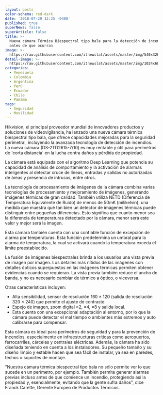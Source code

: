 ```yaml
---
layout: posts
color-schema: red-dark
date: '2018-07-29 12:35 -0400'
published: true
superNews: false
superArticle: false
title: >-
  Nueva cámara Térmica Biespectral tipo bala para la detección de incendios
  antes de que ocurran
image: >-
  https://raw.githubusercontent.com/itnewslat/assets/master/img/540x320/Hikvision-termica-p.jpg
detail-image: >-
  https://raw.githubusercontent.com/itnewslat/assets/master/img/1024x680/Hikvision-termica-g.jpg
categories:
  - Venezuela
  - Colombia
  - Argentina
  - Perú
  - Ecuador
  - Chile
  - Panama
tags:
  - Seguridad
  - Movilidad
---
```


Hikvision, el principal proveedor mundial de innovadores productos y soluciones de videovigilancia, ha lanzado una nueva cámara térmica biespectral tipo bala, que ofrece capacidades mejoradas para la seguridad perimetral, incluyendo la avanzada tecnología de detección de incendios. La nueva cámara (DS-2TD2615-7/10) es muy rentable y útil para perímetros de 'corta distancia' en la lucha contra daños y pérdida de propiedad. 

La cámara está equipada con el algoritmo Deep Learning que potencia su capacidad de análisis de comportamiento y la activación de alarmas inteligentes al detectar cruce de líneas, entradas y salidas no autorizadas de áreas y presencia de intrusos, entre otros.

La tecnología de procesamiento de imágenes de la cámara combina varias tecnologías de procesamiento y mejoramiento de imágenes, generando imágenes térmicas de gran calidad. También utiliza NETD (Diferencia de Temperatura Equivalente de Ruido) de menos de 50mK (milikelvin), una medida que muestra qué tan bien un detector de imágenes térmicas puede distinguir entre pequeñas diferencias. Esto significa que cuanto menor sea la diferencia de temperaturas detectado por la cámara, menor será este valor y mejor será la imagen.

Esta cámara también cuenta con una confiable función de excepción de alarma por temperaturas. Esta función predetermina un umbral para la alarma de temperatura, la cual se activará cuando la temperatura exceda el límite preestablecido.

La fusión de imágenes biespectrales brinda a los usuarios una vista previa de imagen por imagen. Los detalles más nítidos de las imágenes con detalles ópticos superpuestos en las imágenes térmicas permiten obtener evidencias cuando se requieran. La vista previa también reduce el ancho de banda, y no es necesario cambiar de térmico a óptico, o viceversa.

Otras características incluyen:

- Alta sensibilidad, sensor de resolución 160 × 120 (salida de resolución 320 × 240) que permite el ajuste de contraste. 
- Espejo de imagen, zoom digital ×2, ×4, ×8 y salida local.
- Esta cuenta con una excepcional adaptación al entorno, por lo que la cámara puede detectar el mal tiempo o ambientes más extremos y auto calibrarse para compensar.

Esta cámara es ideal para perímetros de seguridad y para la prevención de incendios, especialmente en infraestructuras críticas como aeropuertos, ferrocarriles, cárceles y centrales eléctricas. Además, la cámara ha sido diseñada teniendo en cuenta a los instaladores. Su pequeño tamaño y su diseño limpio y estable hacen que sea fácil de instalar, ya sea en paredes, techos o soportes de montaje.

"Nuestra cámara térmica biespectral tipo bala no sólo permite ver lo que sucede en un perímetro, por ejemplo. También permite generar alarmas previas incluso antes de que comience un incendio, protegiendo así la propiedad y, esencialmente, evitando que la gente sufra daños", dice Franck Carette, Gerente Europeo de Productos Térmicos.   